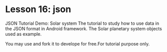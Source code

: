 # Lesson 16: json
JSON Tutorial Demo: Solar system
The tutorial to study how to use data in the JSON format in Android framework. The Solar planetary system objects used as example.

You may use and fork it to develope for free.For tutorial purpose only.
